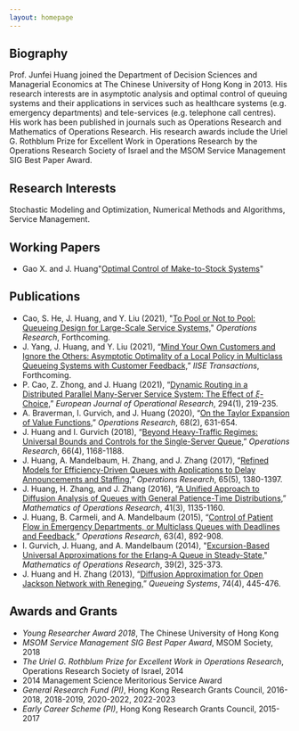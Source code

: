 ```yaml
---
layout: homepage
---
```


## Biography

Prof. Junfei Huang joined the Department of Decision Sciences and Managerial Economics at The Chinese University of Hong Kong in 2013. His research interests are in asymptotic analysis and optimal control of queuing systems and their applications in services such as healthcare systems (e.g. emergency departments) and tele-services (e.g. telephone call centres). His work has been published in journals such as Operations Research and Mathematics of Operations Research. His research awards include the Uriel G. Rothblum Prize for Excellent Work in Operations Research by the Operations Research Society of Israel and the MSOM Service Management SIG Best Paper Award.

## Research Interests

Stochastic Modeling and Optimization, Numerical Methods and Algorithms, Service Management.

## Working Papers

<!-- - Gao X., J. Huang and J. Zhang. "[Optimal Control of Omnichannel Service Systemswith Delivery Guarantees,](./papers/GaoHuangZhang_2021.pdf)" -->
- Gao X. and J. Huang"[Optimal Control of Make-to-Stock Systems](./papers/GaoHuang_2021.pdf)"


## Publications

- Cao, S. He, J. Huang, and Y. Liu (2021), "[To Pool or Not to Pool: Queueing Design for Large-Scale Service Systems,](https://doi.org/10.1287/opre.2019.1976)" *Operations Research*, Forthcoming.
- J. Yang, J. Huang, and Y. Liu (2021), “[Mind Your Own Customers and Ignore the Others: Asymptotic Optimality of a Local Policy in Multiclass Queueing Systems with Customer Feedback,](https://www.tandfonline.com/doi/full/10.1080/24725854.2021.1952358)” *IISE Transactions*, Forthcoming.
- P. Cao, Z. Zhong, and J. Huang (2021), “[Dynamic Routing in a Distributed Parallel Many-Server Service System: The Effect of $\xi$-Choice,](https://doi.org/10.1016/j.ejor.2021.01.026)” *European Journal of Operational Research*, 294(1), 219-235.
- A. Braverman, I. Gurvich, and J. Huang (2020), “[On the Taylor Expansion of Value Functions,](https://doi.org/10.1287/opre.2019.1903)” *Operations Research*, 68(2), 631-654.
- J. Huang and I. Gurvich (2018), “[Beyond Heavy-Traffic Regimes: Universal Bounds and Controls for the Single-Server Queue,](https://doi.org/10.1287/opre.2017.1715)” *Operations Research*, 66(4), 1168-1188.
- J. Huang, A. Mandelbaum, H. Zhang, and J. Zhang (2017), “[Refined Models for Efficiency-Driven Queues with Applications to Delay Announcements and Staffing,](https://doi.org/10.1287/opre.2017.1619)” *Operations Research*, 65(5), 1380-1397.
- J. Huang, H. Zhang, and J. Zhang (2016), “[A Unified Approach to Diffusion Analysis of Queues with General Patience-Time Distributions,](https://doi.org/10.1287/moor.2015.0772)” *Mathematics of Operations Research*, 41(3), 1135-1160.
- J. Huang, B. Carmeli, and A. Mandelbaum (2015), “[Control of Patient Flow in Emergency Departments, or Multiclass Queues with Deadlines and Feedback,](https://doi.org/10.1287/opre.2015.1389)” *Operations Research*, 63(4), 892-908.
- I. Gurvich, J. Huang, and A. Mandelbaum (2014), "[Excursion-Based Universal Approximations for the Erlang-A Queue in Steady-State,](https://doi.org/10.1287/moor.2013.0606)" *Mathematics of Operations Research*, 39(2), 325-373.
- J. Huang and H. Zhang (2013), “[Diffusion Approximation for Open Jackson Network with Reneging,](https://link.springer.com/article/10.1007/s11134-012-9335-5)” *Queueing Systems*, 74(4), 445-476.

## Awards and Grants

- *Young Researcher Award 2018*, The Chinese University of Hong Kong
- *MSOM Service Management SIG Best Paper Award*, MSOM Society, 2018
- *The Uriel G. Rothblum Prize for Excellent Work in Operations Research*, Operations Research Society of Israel, 2014
- 2014 Management Science Meritorious Service Award
- *General Research Fund (PI)*, Hong Kong Research Grants Council, 2016-2018, 2018-2019, 2020-2022, 2022-2023
- *Early Career Scheme (PI)*, Hong Kong Research Grants Council, 2015-2017